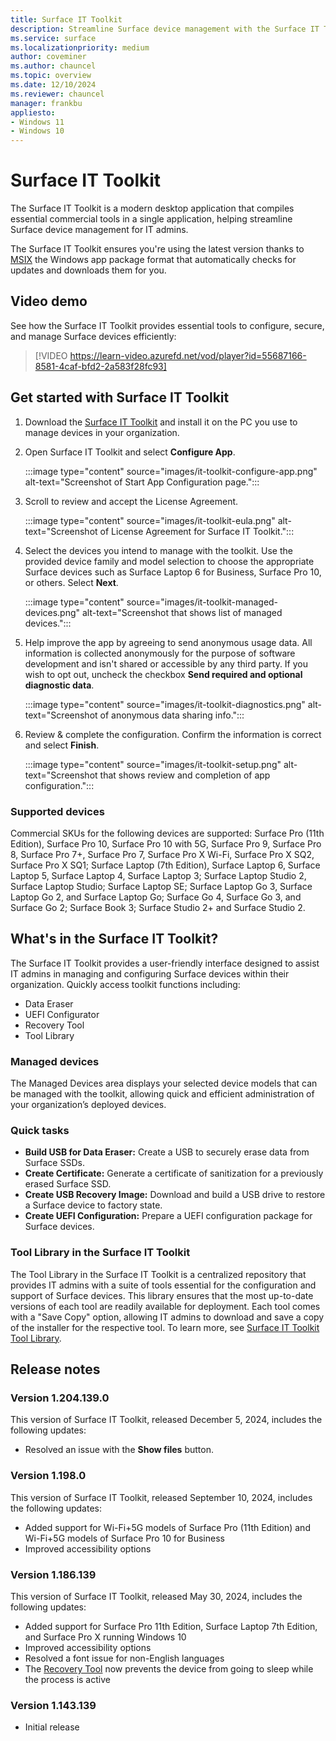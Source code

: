 ```yaml
---
title: Surface IT Toolkit
description: Streamline Surface device management with the Surface IT Toolkit, a comprehensive app for configuration, recovery, and support.
ms.service: surface
ms.localizationpriority: medium
author: coveminer
ms.author: chauncel
ms.topic: overview
ms.date: 12/10/2024
ms.reviewer: chauncel
manager: frankbu
appliesto:
- Windows 11
- Windows 10
---
```


# Surface IT Toolkit

The Surface IT Toolkit is a modern desktop application that compiles essential commercial tools in a single application, helping streamline Surface device management for IT admins.

The Surface IT Toolkit ensures you're using the latest version thanks to [MSIX](/windows/msix/overview) the Windows app package format that automatically checks for updates and downloads them for you.

## Video demo

See how the Surface IT Toolkit provides essential tools to configure, secure, and manage Surface devices efficiently:

> [!VIDEO https://learn-video.azurefd.net/vod/player?id=55687166-8581-4caf-bfd2-2a583f28fc93]

## Get started with Surface IT Toolkit

1. Download the [Surface IT Toolkit](https://www.microsoft.com/download/details.aspx?id=46703) and install it on the PC you use to manage devices in your organization.

2. Open Surface IT Toolkit and select **Configure App**.

    :::image type="content" source="images/it-toolkit-configure-app.png" alt-text="Screenshot of Start App Configuration page.":::

3. Scroll to review and accept the License Agreement.

    :::image type="content" source="images/it-toolkit-eula.png" alt-text="Screenshot of License Agreement for Surface IT Toolkit.":::

4. Select the devices you intend to manage with the toolkit. Use the provided device family and model selection to choose the appropriate Surface devices such as Surface Laptop 6 for Business, Surface Pro 10, or others. Select **Next**.

    :::image type="content" source="images/it-toolkit-managed-devices.png" alt-text="Screenshot that shows list of managed devices.":::

5. Help improve the app by agreeing to send anonymous usage data. All information is collected anonymously for the purpose of software development and isn't shared or accessible by any third party. If you wish to opt out, uncheck the checkbox **Send required and optional diagnostic data**.

    :::image type="content" source="images/it-toolkit-diagnostics.png" alt-text="Screenshot of anonymous data sharing info.":::

6. Review & complete the configuration. Confirm the information is correct and select **Finish**.

    :::image type="content" source="images/it-toolkit-setup.png" alt-text="Screenshot that shows review and completion of app configuration.":::

### Supported devices

Commercial SKUs for the following devices are supported: Surface Pro (11th Edition), Surface Pro 10, Surface Pro 10 with 5G, Surface Pro 9, Surface Pro 8, Surface Pro 7+, Surface Pro 7, Surface Pro X Wi-Fi, Surface Pro X SQ2,  Surface Pro X SQ1; Surface Laptop (7th Edition), Surface Laptop 6, Surface Laptop 5, Surface Laptop 4, Surface Laptop 3; Surface Laptop Studio 2, Surface Laptop Studio; Surface Laptop SE; Surface Laptop Go 3, Surface Laptop Go 2, and Surface Laptop Go;  Surface Go 4, Surface Go 3, and Surface Go 2; Surface Book 3; Surface Studio 2+ and Surface Studio 2.

## What's in the Surface IT Toolkit?

The Surface IT Toolkit provides a user-friendly interface designed to assist IT admins in managing and configuring Surface devices within their organization. Quickly access toolkit functions including:

- Data Eraser
- UEFI Configurator
- Recovery Tool  
- Tool Library

### Managed devices 

The Managed Devices area displays your selected device models that can be managed with the toolkit, allowing quick and efficient administration of your organization’s deployed devices.

### Quick tasks

- **Build USB for Data Eraser:** Create a USB to securely erase data from Surface SSDs.
- **Create Certificate:** Generate a certificate of sanitization for a previously erased Surface SSD.
- **Create USB Recovery Image:**  Download and build a USB drive to restore a Surface device to factory state.
- **Create UEFI Configuration:** Prepare a UEFI configuration package for Surface devices.

### Tool Library in the Surface IT Toolkit

The Tool Library in the Surface IT Toolkit is a centralized repository that provides IT admins with a suite of tools essential for the configuration and support of Surface devices. This library ensures that the most up-to-date versions of each tool are readily available for deployment. Each tool comes with a "Save Copy" option, allowing IT admins to download and save a copy of the installer for the respective tool. To learn more, see [Surface IT Toolkit Tool Library](surface-it-toolkit-library.md).

## Release notes

### Version 1.204.139.0

This version of Surface IT Toolkit, released December 5, 2024, includes the following updates:

- Resolved an issue with the **Show files** button.

### Version 1.198.0

This version of Surface IT Toolkit, released September 10, 2024, includes the following updates:

- Added support for Wi-Fi+5G models of Surface Pro (11th Edition) and Wi-Fi+5G models of Surface Pro 10 for Business
- Improved accessibility options

### Version 1.186.139

This version of Surface IT Toolkit, released May 30, 2024, includes the following updates:

- Added support for Surface Pro 11th Edition, Surface Laptop 7th Edition, and Surface Pro X running Windows 10
- Improved accessibility options
- Resolved a font issue for non-English languages
- The [Recovery Tool](surface-it-toolkit-usb-recover.md) now prevents the device from going to sleep while the process is active

### Version 1.143.139

- Initial release